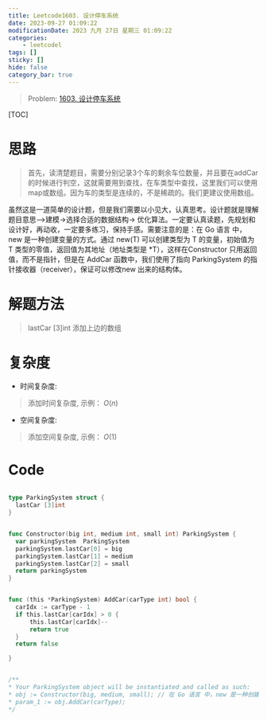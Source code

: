 ```yaml
---
title: Leetcode1603. 设计停车系统
date: 2023-09-27 01:09:22
modificationDate: 2023 九月 27日 星期三 01:09:22
categories: 
	- leetcodel
tags: []
sticky: []
hide: false
category_bar: true
---
```


> Problem: [1603. 设计停车系统](https://leetcode.cn/problems/design-parking-system/description/)

  [TOC]
  
  # 思路
  > 首先，读清楚题目，需要分别记录3个车的剩余车位数量，并且要在addCar的时候进行判空，这就需要用到查找，在车类型中查找，这里我们可以使用map或数组。因为车的类型是连续的，不是稀疏的。我们更建议使用数组。
  

虽然这是一道简单的设计题，但是我们需要以小见大，认真思考。设计题就是理解题目意思——>建模->选择合适的数据结构-> 优化算法。一定要认真读题，先规划和设计好，再动收，一定要多练习，保持手感。需要注意的是：在 Go 语言 中，new 是一种创建变量的方式。通过 new(T) 可以创建类型为 T 的变量，初始值为 T 类型的零值，返回值为其地址（地址类型是 *T），这样在Constructor 只用返回值，而不是指针，但是在 AddCar 函数中，我们使用了指向 ParkingSystem 的指针接收器（receiver），保证可以修改new 出来的结构体。
  # 解题方法
  > lastCar [3]int 添加上边的数组
  
  # 复杂度
  - 时间复杂度: 
  > 添加时间复杂度, 示例： $O(n)$
  
  - 空间复杂度: 
  > 添加空间复杂度, 示例： $O(1)$
  


  # Code
  ```Go []
  
  type ParkingSystem struct {
    lastCar [3]int
}


func Constructor(big int, medium int, small int) ParkingSystem {
    var parkingSystem  ParkingSystem
    parkingSystem.lastCar[0] = big
    parkingSystem.lastCar[1] = medium
    parkingSystem.lastCar[2] = small
    return parkingSystem
}


func (this *ParkingSystem) AddCar(carType int) bool {
    carIdx := carType - 1
    if this.lastCar[carIdx] > 0 {
        this.lastCar[carIdx]--
        return true
    } 
    return false

}


/**
 * Your ParkingSystem object will be instantiated and called as such:
 * obj := Constructor(big, medium, small); // 在 Go 语言 中，new 是一种创建变量的方式。通过 new(T) 可以创建类型为 T 的变量，初始值为 T 类型的零值，返回值为其地址（地址类型是 *T），这样在Constructor 只用返回值，而不是指针，但是在 AddCar 函数中，我们使用了指向 ParkingSystem 的指针接收器（receiver）
 * param_1 := obj.AddCar(carType);
 */
  ```
  